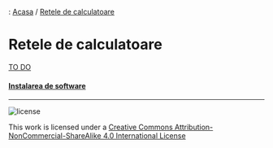 : [Acasa](../index.html) / [Retele de calculatoare](./retele_calculatoare.html)

# Retele de calculatoare

[TO DO](content)

#### [Instalarea de software](./instalare_software.html)

* * *
![license](https://i.creativecommons.org/l/by-nc-sa/4.0/88x31.png)

This work is licensed under a [Creative Commons Attribution-NonCommercial-ShareAlike 4.0 International License](http://creativecommons.org/licenses/by-nc-sa/4.0/)
